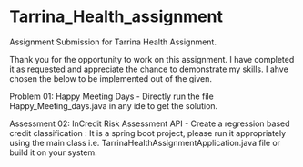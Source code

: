 # Tarrina_Health_assignment
Assignment Submission for Tarrina Health Assignment.

Thank you for the opportunity to work on this assignment. I have completed it as requested and appreciate the chance to demonstrate my skills. I ahve chosen the below to be implemented out of the given.

Problem 01: Happy Meeting Days - Directly run the file Happy_Meeting_days.java in any ide to get the solution.

Assessment 02: InCredit Risk Assessment API - Create a regression based credit classification : It is a spring boot project, please run it appropriately using the main class i.e. TarrinaHealthAssignmentApplication.java file or build it on your system.

